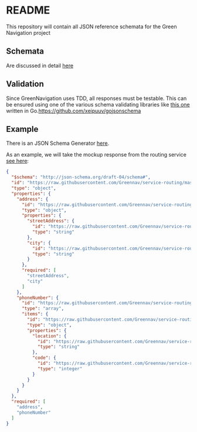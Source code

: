 # README
This repository will contain all JSON reference schemata for the Green Navigation project

## Schemata

Are discussed in detail [here](https://github.com/Greennav/schemata/blob/master/SCHEMATA.md)

## Validation

Since GreenNavigation uses TDD, all responses must be testable. This can be ensured using one of the various schema validating libraries like [this one](https://github.com/xeipuuv/gojsonschema) written in Go.https://github.com/xeipuuv/gojsonschema

## Example

There is an JSON Schema Generator [here](http://jsonschema.net/index.html#/).

As an example, we will take the mockup response from the routing service [see here](https://raw.githubusercontent.com/Greennav/service-routing/master/mockup-response.json):

```JSON
{
  "$schema": "http://json-schema.org/draft-04/schema#",
  "id": "https://raw.githubusercontent.com/Greennav/service-routing/master/mockup-response.json",
  "type": "object",
  "properties": {
    "address": {
      "id": "https://raw.githubusercontent.com/Greennav/service-routing/master/mockup-response.json/address",
      "type": "object",
      "properties": {
        "streetAddress": {
          "id": "https://raw.githubusercontent.com/Greennav/service-routing/master/mockup-response.json/address/streetAddress",
          "type": "string"
        },
        "city": {
          "id": "https://raw.githubusercontent.com/Greennav/service-routing/master/mockup-response.json/address/city",
          "type": "string"
        }
      },
      "required": [
        "streetAddress",
        "city"
      ]
    },
    "phoneNumber": {
      "id": "https://raw.githubusercontent.com/Greennav/service-routing/master/mockup-response.json/phoneNumber",
      "type": "array",
      "items": {
        "id": "https://raw.githubusercontent.com/Greennav/service-routing/master/mockup-response.json/phoneNumber/0",
        "type": "object",
        "properties": {
          "location": {
            "id": "https://raw.githubusercontent.com/Greennav/service-routing/master/mockup-response.json/phoneNumber/0/location",
            "type": "string"
          },
          "code": {
            "id": "https://raw.githubusercontent.com/Greennav/service-routing/master/mockup-response.json/phoneNumber/0/code",
            "type": "integer"
          }
        }
      }
    }
  },
  "required": [
    "address",
    "phoneNumber"
  ]
}
```
